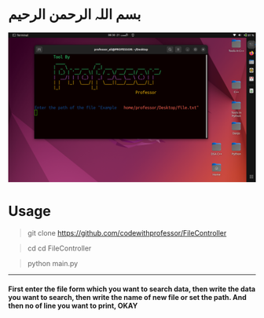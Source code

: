 # بسم اللہ الرحمن الرحیم

![Main](output/01.png)

# Usage
> git clone https://github.com/codewithprofessor/FileController

> cd cd FileController

> python main.py

***
#### First enter the file form which you want to search data, then write the data you want to search, then write the name of new file or set the path. And then no of line you want to print, OKAY